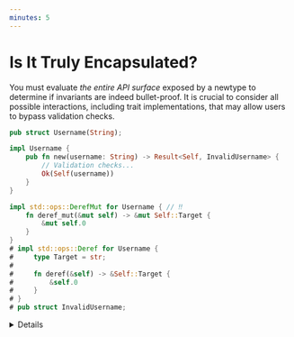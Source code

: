 ```yaml
---
minutes: 5
---
```


# Is It Truly Encapsulated?

You must evaluate _the entire API surface_ exposed by a newtype to determine if
invariants are indeed bullet-proof. It is crucial to consider all possible
interactions, including trait implementations, that may allow users to bypass
validation checks.

```rust
pub struct Username(String);

impl Username {
    pub fn new(username: String) -> Result<Self, InvalidUsername> {
        // Validation checks...
        Ok(Self(username))
    }
}

impl std::ops::DerefMut for Username { // ‼️
    fn deref_mut(&mut self) -> &mut Self::Target {
        &mut self.0
    }
}
# impl std::ops::Deref for Username {
#     type Target = str;
#
#     fn deref(&self) -> &Self::Target {
#         &self.0
#     }
# }
# pub struct InvalidUsername;
```

<details>

- `DerefMut` allows users to get a mutable reference to the wrapped value.

  The mutable reference can be used to modify the underlying data in ways that
  may violate the invariants enforced by `Username::new`!

- When auditing the API surface of a newtype, you can narrow down the review
  scope to methods and traits that provide mutable access to the underlying
  data.

- Remind students of privacy boundaries.

  In particular, functions and methods defined in the same module of the newtype
  can access its underlying data directly. If possible, move the newtype
  definition to its own separate module to reduce the scope of the audit.

</details>
